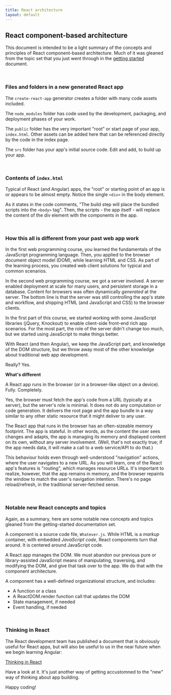 ```yaml
---
title: React architecture
layout: default
---
```


## React component-based architecture

This document is intended to be a light summary of the concepts and principles of React component-based architecture. Much of it was gleaned from the topic set that you just went through in the [getting started](react-get-started) document. 

<br>

### Files and folders in a new generated React app

The `create-react-app` generator creates a folder with many code assets included.

The `node_modules` folder has code used by the development, packaging, and deployment phases of your work. 

The `public` folder has the very important "root" or start page of your app, `index.html`. Other assets can be added here that can be referenced directly by the code in the index page. 

The `src` folder has your app's initial source code. Edit and add, to build up your app. 

<br>

### Contents of `index.html`

Typical of React (and Angular) apps, the "root" or starting point of an app is or appears to be almost empty. Notice the single `<div>` in the body element.

As it states in the code comments, "The build step will place the bundled scripts into the `<body>` tag". Then, the scripts - the app itself - will replace the content of the div element with the components in the app. 

<br>

### How this all is different from your past web app work

In the first web programming course, you learned the fundamentals of the JavaScript programming language. Then, you applied to the browser document object model (DOM), while learning HTML and CSS. As part of the learning process, you created web client solutions for typical and common scenarios. 

In the second web programming course, we got a server involved. A server enabled deployment at scale for many users, and persistent storage in a database. Content for browsers was often dynamically *generated* at the server. The bottom line is that the server was still controlling the app's state and workflow, and shipping HTML (and JavaScript and CSS) to the browser clients. 

In the first part of this course, we started working with some JavaScript libraries (jQuery, Knockout) to enable client-side front-end rich app scenarios. For the most part, the role of the server didn't change too much, but we started using JavaScript to make things better. 

With React (and then Angular), we keep the JavaScript part, and knowledge of the DOM structure, but we throw away most of the other knowledge about traditional web app development.

Really? Yes.

**What's different**

A React app runs in the browser (or in a browser-like object on a device). Fully. Completely. 

Yes, the browser must fetch the app's code from a URL (typically at a server), but the server's role is minimal. It does not do any computation or code generation. It delivers the root page and the app bundle in a way similar to any other static resource that it might deliver to any user. 

The React app that runs in the browser has an often-sizeable memory footprint. The app is stateful. In other words, as the content the user sees changes and adapts, the app is managing its memory and displayed content on its own, without any server involvement. (Well, that's not exactly true; if the app needs data, it will make a call to a web service/API to do that.) 

This behaviour holds even through well-understood "navigation" actions, where the user navigates to a new URL. As you will learn, one of the React app's features is "routing", which manages resource URLs. It's important to realize, however, that the app remains in memory, and the browser repaints the window to match the user's navigation intention. There's no page reload/refresh, in the traditional server-fetched sense. 

<br>

### Notable new React concepts and topics

Again, as a summary, here are some notable new concepts and topics gleaned from the getting-started documentation set. 

A component is a source code file, `Whatever.js`. While HTML is a *markup* container, with embedded *JavaScript code*, React components turn that around. It is centered around JavaScript code. 

A React app manages the DOM. We must abandon our previous pure or library-assisted JavaScript means of manipulating, traversing, and modifying the DOM, and give that task over to the app. We do that with the component architecture.

A component has a well-defined organizational structure, and includes:
* A function or a class 
* A ReactDOM.render function call that updates the DOM
* State management, if needed
* Event handling, if needed

<br>

### Thinking in React

The React development team has published a document that is obviously useful for React apps, but will also be useful to us in the near future when we begin learning Angular:

[Thinking in React](https://reactjs.org/docs/thinking-in-react.html)

Have a look at it. It's just another way of getting accustomned to the "new" way of thinking about app building.

Happy coding!

<br>
